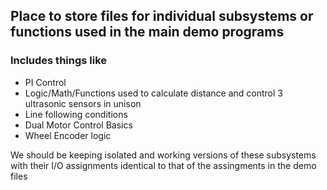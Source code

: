 ## Place to store files for individual subsystems or functions used in the main demo programs

### Includes things like
- PI Control
- Logic/Math/Functions used to calculate distance and control 3 ultrasonic sensors in unison
- Line following conditions
- Dual Motor Control Basics
- Wheel Encoder logic

We should be keeping isolated and working versions of these subsystems with their I/O assignments
identical to that of the assingments in the demo files
